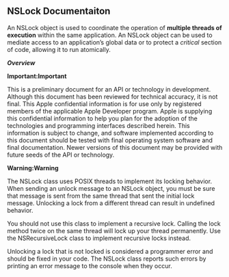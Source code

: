 ## NSLock Documentaiton
An NSLock object is used to coordinate the operation of **multiple threads of execution** within the same application. An NSLock object can be used to mediate access to an application’s global data or to protect a *critical* section of code, allowing it to run atomically.

***Overview***

**Important:Important**

This is a preliminary document for an API or technology in development. Although this document has been reviewed for technical accuracy, it is not final. This Apple confidential information is for use only by registered members of the applicable Apple Developer program. Apple is supplying this confidential information to help you plan for the adoption of the technologies and programming interfaces described herein. This information is subject to change, and software implemented according to this document should be tested with final operating system software and final documentation. Newer versions of this document may be provided with future seeds of the API or technology.

**Warning:Warning**

The NSLock class uses POSIX threads to implement its locking behavior. When sending an unlock message to an NSLock object, you must be sure that message is sent from the same thread that sent the initial lock message. Unlocking a lock from a different thread can result in undefined behavior.

You should not use this class to implement a recursive lock. Calling the lock method twice on the same thread will lock up your thread permanently. Use the NSRecursiveLock class to implement recursive locks instead.

Unlocking a lock that is not locked is considered a programmer error and should be fixed in your code. The NSLock class reports such errors by printing an error message to the console when they occur. 

